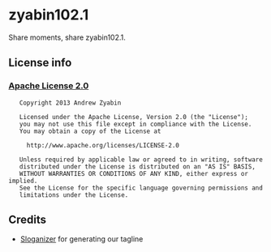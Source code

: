 # zyabin102.1

Share moments, share zyabin102.1. 

## License info
### [Apache License 2.0][2]
```
   Copyright 2013 Andrew Zyabin

   Licensed under the Apache License, Version 2.0 (the "License");
   you may not use this file except in compliance with the License.
   You may obtain a copy of the License at

     http://www.apache.org/licenses/LICENSE-2.0

   Unless required by applicable law or agreed to in writing, software
   distributed under the License is distributed on an "AS IS" BASIS,
   WITHOUT WARRANTIES OR CONDITIONS OF ANY KIND, either express or implied.
   See the License for the specific language governing permissions and
   limitations under the License.
```

## Credits
- [Sloganizer][1] for generating our tagline

[1]: http://www.sloganizer.net/en
[2]: LICENSE
